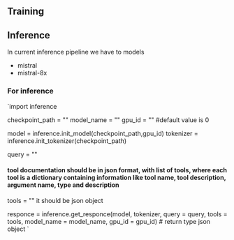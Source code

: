 ## Training


## Inference
In current inference pipeline we have to models
- mistral
- mistral-8x

### For inference
`import inference

checkpoint_path = "<model checkpoint path>"
model_name = "<mistral or mistral_8x>"
gpu_id = "<specify gpu id>"  #default value is 0


model = inference.init_model(checkpoint_path,gpu_id)
tokenizer = inference.init_tokenizer(checkpoint_path)

query = "<user query>"

#### tool documentation should be in json format, with list of tools, where each tool is a dictionary containing information like tool name, tool description, argument name, type and description
tools = "<tools description>" it should be json object

responce = inference.get_responce(model, tokenizer, query = query, tools = tools, model_name = model_name, gpu_id = gpu_id) # return type json object
`